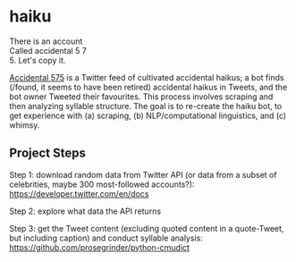 # haiku

There is an account </br>
Called accidental 5 7 </br>
5. Let's copy it.

<a href="https://twitter.com/accidental575?lang=en" target="_blank">Accidental 575</a> is a Twitter feed of cultivated accidental haikus; a bot finds (/found, it seems to have been retired) accidental haikus in Tweets, and the bot owner Tweeted their favourites. This process involves scraping and then analyzing syllable structure. The goal is to re-create the haiku bot, to get experience with (a) scraping, (b) NLP/computational linguistics, and (c) whimsy.

## Project Steps
Step 1: download random data from Twitter API (or data from a subset of celebrities, maybe 300 most-followed accounts?): https://developer.twitter.com/en/docs

Step 2: explore what data the API returns

Step 3: get the Tweet content (excluding quoted content in a quote-Tweet, but including caption) and conduct syllable analysis: https://github.com/prosegrinder/python-cmudict
